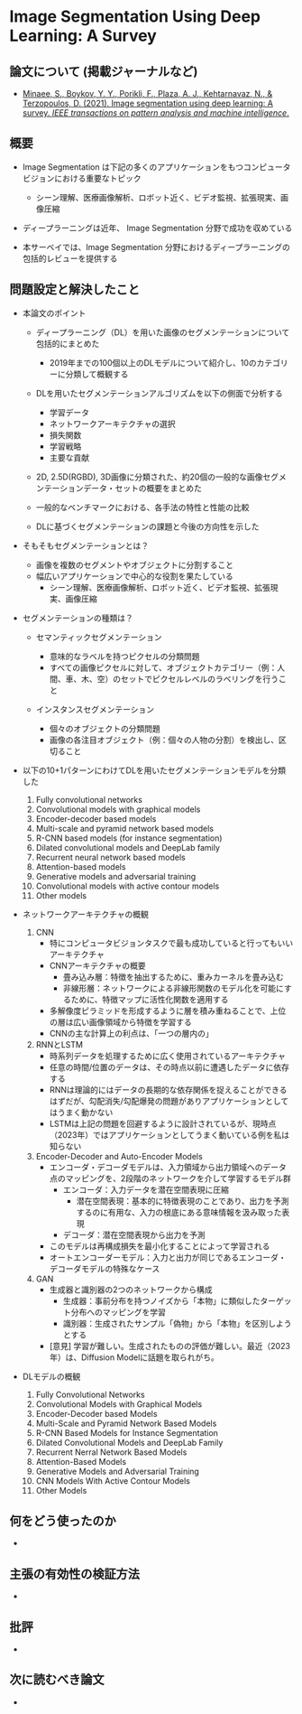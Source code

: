 # Image Segmentation Using Deep Learning: A Survey

## 論文について (掲載ジャーナルなど)
- [Minaee, S., Boykov, Y. Y., Porikli, F., Plaza, A. J., Kehtarnavaz, N., & Terzopoulos, D. (2021). Image segmentation using deep learning: A survey. *IEEE transactions on pattern analysis and machine intelligence*.](https://arxiv.org/pdf/2001.05566.pdf)

## 概要
- Image Segmentation は下記の多くのアプリケーションをもつコンピュータビジョンにおける重要なトピック
    - シーン理解、医療画像解析、ロボット近く、ビデオ監視、拡張現実、画像圧縮

- ディープラーニングは近年、 Image Segmentation 分野で成功を収めている
- 本サーベイでは、Image Segmentation 分野におけるディープラーニングの包括的レビューを提供する

## 問題設定と解決したこと
- 本論文のポイント
    - ディープラーニング（DL）を用いた画像のセグメンテーションについて包括的にまとめた
        - 2019年までの100個以上のDLモデルについて紹介し、10のカテゴリーに分類して概観する

    - DLを用いたセグメンテーションアルゴリズムを以下の側面で分析する
        - 学習データ
        - ネットワークアーキテクチャの選択
        - 損失関数
        - 学習戦略
        - 主要な貢献

    - 2D, 2.5D(RGBD), 3D画像に分類された、約20個の一般的な画像セグメンテーションデータ・セットの概要をまとめた
    - 一般的なベンチマークにおける、各手法の特性と性能の比較
    - DLに基づくセグメンテーションの課題と今後の方向性を示した

- そもそもセグメンテーションとは？
    - 画像を複数のセグメントやオブジェクトに分割すること
    - 幅広いアプリケーションで中心的な役割を果たしている
        - シーン理解、医療画像解析、ロボット近く、ビデオ監視、拡張現実、画像圧縮

- セグメンテーションの種類は？
    - セマンティックセグメンテーション
        - 意味的なラベルを持つピクセルの分類問題
        - すべての画像ピクセルに対して、オブジェクトカテゴリー（例：人間、車、木、空）のセットでピクセルレベルのラベリングを行うこと

    - インスタンスセグメンテーション
        - 個々のオブジェクトの分類問題
        - 画像の各注目オブジェクト（例：個々の人物の分割）を検出し、区切ること

- 以下の10+1パターンにわけてDLを用いたセグメンテーションモデルを分類した
    1.   Fully convolutional networks 
    2.   Convolutional models with graphical models 
    3.   Encoder-decoder based models
    4.   Multi-scale and pyramid network based models 
    5.   R-CNN based models (for instance segmentation) 
    6.   Dilated convolutional models and DeepLab family 
    7.   Recurrent neural network based models
    8.   Attention-based models 
    9.   Generative models and adversarial training 
    10.   Convolutional models with active contour models 
    11.   Other models

-   ネットワークアーキテクチャの概観
    1.  CNN
        -   特にコンピュータビジョンタスクで最も成功していると行ってもいいアーキテクチャ
        -   CNNアーキテクチャの概要
            -   畳み込み層：特徴を抽出するために、重みカーネルを畳み込む
            -   非線形層：ネットワークによる非線形関数のモデル化を可能にするために、特徴マップに活性化関数を適用する
        -   多解像度ピラミッドを形成するように層を積み重ねることで、上位の層は広い画像領域から特徴を学習する
        -   CNNの主な計算上の利点は、「一つの層内の」
    2.  RNNとLSTM
        -   時系列データを処理するために広く使用されているアーキテクチャ
        -   任意の時間/位置のデータは、その時点以前に遭遇したデータに依存する
        -   RNNは理論的にはデータの長期的な依存関係を捉えることができるはずだが、勾配消失/勾配爆発の問題がありアプリケーションとしてはうまく動かない
        -   LSTMは上記の問題を回避するように設計されているが、現時点（2023年）ではアプリケーションとしてうまく動いている例を私は知らない
    3.  Encoder-Decoder and Auto-Encoder Models
        -   エンコーダ・デコーダモデルは、入力領域から出力領域へのデータ点のマッピングを、2段階のネットワークを介して学習するモデル群
            -   エンコーダ：入力データを潜在空間表現に圧縮
                -   潜在空間表現：基本的に特徴表現のことであり、出力を予測するのに有用な、入力の根底にある意味情報を汲み取った表現
            -   デコーダ：潜在空間表現から出力を予測
        -   このモデルは再構成損失を最小化することによって学習される
        -   オートエンコーダーモデル：入力と出力が同じであるエンコーダ・デコーダモデルの特殊なケース
    4.  GAN
        -   生成器と識別器の2つのネットワークから構成
            -   生成器：事前分布を持つノイズから「本物」に類似したターゲット分布へのマッピングを学習
            -   識別器：生成されたサンプル「偽物」から「本物」を区別しようとする
        -   [意見] 学習が難しい。生成されたものの評価が難しい。最近（2023年）は、Diffusion Modelに話題を取られがち。
-   DLモデルの概観
    1.  Fully Convolutional Networks
    2.  Convolutional Models with Graphical Models
    3.  Encoder-Decoder based Models
    4.  Multi-Scale and Pyramid Network Based Models
    5.  R-CNN Based Models for Instance Segmentation
    6.  Dilated Convolutional Models and DeepLab Family
    7.  Recurrent Nerral Network Based Models
    8.  Attention-Based Models
    9.  Generative Models and Adversarial Training
    10.  CNN Models With Active Contour Models
    11.  Other Models

## 何をどう使ったのか
-   

## 主張の有効性の検証方法
- 

## 批評
- 

## 次に読むべき論文
- 
